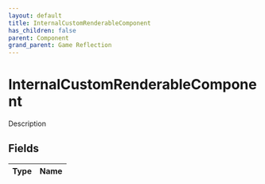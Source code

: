 ```yaml
---
layout: default
title: InternalCustomRenderableComponent
has_children: false
parent: Component
grand_parent: Game Reflection
---
```

# InternalCustomRenderableComponent
Description 

## Fields

| Type | Name |
|:----------|:--------------|

